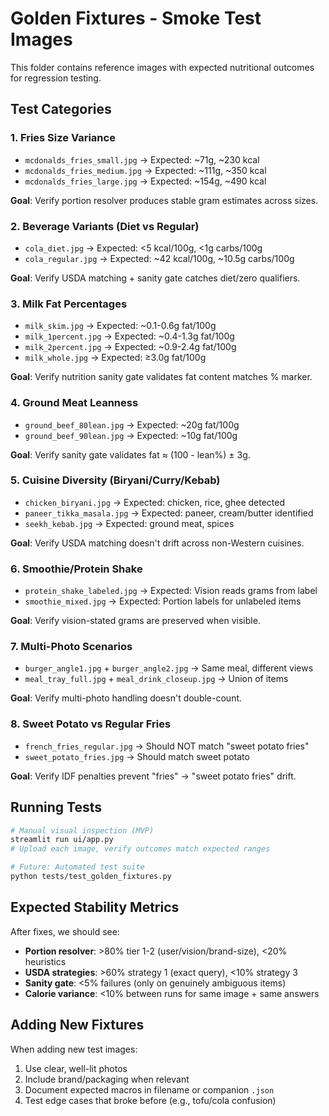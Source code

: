 # Golden Fixtures - Smoke Test Images

This folder contains reference images with expected nutritional outcomes for regression testing.

## Test Categories

### 1. Fries Size Variance
- `mcdonalds_fries_small.jpg` → Expected: ~71g, ~230 kcal
- `mcdonalds_fries_medium.jpg` → Expected: ~111g, ~350 kcal
- `mcdonalds_fries_large.jpg` → Expected: ~154g, ~490 kcal

**Goal**: Verify portion resolver produces stable gram estimates across sizes.

### 2. Beverage Variants (Diet vs Regular)
- `cola_diet.jpg` → Expected: <5 kcal/100g, <1g carbs/100g
- `cola_regular.jpg` → Expected: ~42 kcal/100g, ~10.5g carbs/100g

**Goal**: Verify USDA matching + sanity gate catches diet/zero qualifiers.

### 3. Milk Fat Percentages
- `milk_skim.jpg` → Expected: ~0.1-0.6g fat/100g
- `milk_1percent.jpg` → Expected: ~0.4-1.3g fat/100g
- `milk_2percent.jpg` → Expected: ~0.9-2.4g fat/100g
- `milk_whole.jpg` → Expected: ≥3.0g fat/100g

**Goal**: Verify nutrition sanity gate validates fat content matches % marker.

### 4. Ground Meat Leanness
- `ground_beef_80lean.jpg` → Expected: ~20g fat/100g
- `ground_beef_90lean.jpg` → Expected: ~10g fat/100g

**Goal**: Verify sanity gate validates fat ≈ (100 - lean%) ± 3g.

### 5. Cuisine Diversity (Biryani/Curry/Kebab)
- `chicken_biryani.jpg` → Expected: chicken, rice, ghee detected
- `paneer_tikka_masala.jpg` → Expected: paneer, cream/butter identified
- `seekh_kebab.jpg` → Expected: ground meat, spices

**Goal**: Verify USDA matching doesn't drift across non-Western cuisines.

### 6. Smoothie/Protein Shake
- `protein_shake_labeled.jpg` → Expected: Vision reads grams from label
- `smoothie_mixed.jpg` → Expected: Portion labels for unlabeled items

**Goal**: Verify vision-stated grams are preserved when visible.

### 7. Multi-Photo Scenarios
- `burger_angle1.jpg` + `burger_angle2.jpg` → Same meal, different views
- `meal_tray_full.jpg` + `meal_drink_closeup.jpg` → Union of items

**Goal**: Verify multi-photo handling doesn't double-count.

### 8. Sweet Potato vs Regular Fries
- `french_fries_regular.jpg` → Should NOT match "sweet potato fries"
- `sweet_potato_fries.jpg` → Should match sweet potato

**Goal**: Verify IDF penalties prevent "fries" → "sweet potato fries" drift.

## Running Tests

```bash
# Manual visual inspection (MVP)
streamlit run ui/app.py
# Upload each image, verify outcomes match expected ranges

# Future: Automated test suite
python tests/test_golden_fixtures.py
```

## Expected Stability Metrics

After fixes, we should see:
- **Portion resolver**: >80% tier 1-2 (user/vision/brand-size), <20% heuristics
- **USDA strategies**: >60% strategy 1 (exact query), <10% strategy 3
- **Sanity gate**: <5% failures (only on genuinely ambiguous items)
- **Calorie variance**: <10% between runs for same image + same answers

## Adding New Fixtures

When adding new test images:
1. Use clear, well-lit photos
2. Include brand/packaging when relevant
3. Document expected macros in filename or companion `.json`
4. Test edge cases that broke before (e.g., tofu/cola confusion)
